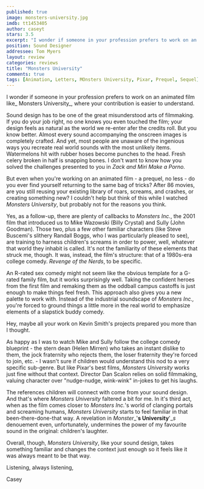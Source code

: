 ```yaml
---
published: true
image: monsters-university.jpg
imdb: tt1453405
author: caseyt
stars: 3.5
excerpt: "I wonder if someone in your profession prefers to work on an animated film like<em> Monsters University</em>, where your contribution is easier to understand."
position: Sound Designer
addressee: Tom Myers
layout: review
categories: reviews
title: "Monsters University"
comments: true
tags: [Animation, Letters, MOnsters University, Pixar, Prequel, Sequel]
---
```

I wonder if someone in your profession prefers to work on an animated film like_ Monsters University_, where your contribution is easier to understand.

Sound design has to be one of the great misunderstood arts of filmmaking. If you do your job right, no one knows you even touched the film; your design feels as natural as the world we re-enter afer the credits roll. But you know better. Almost every sound accompanying the onscreen images is completely crafted. And yet, most people are unaware of the ingenious ways you recreate real world sounds with the most unlikely items.  Watermelons hit with rubber hoses become punches to the head. Fresh celery broken in half is snapping bones. I don't want to know how you solved the challenges presented to you in _Zack and Miri Make a Porno._

But even when you're working on an animated film - a prequel, no less - do you ever find yourself returning to the same bag of tricks? After 86 movies, are you still reusing your existing library of roars, screams, and crashes, or creating something new? I couldn't help but think of this while I watched _Monsters University_, but probably not for the reasons you think.

Yes, as a follow-up, there are plenty of callbacks to _Monsters Inc._, the 2001 film that introduced us to Mike Wazowski (Billy Crystal) and Sully (John Goodman). Those two, plus a few other familiar characters (like Steve Buscemi's slithery Randall Boggs, who I was particularly pleased to see), are training to harness children's screams in order to power, well, whatever that world they inhabit is called. It's not the familiarity of these elements that struck me, though. It was, instead, the film's structure: that of a 1980s-era college comedy. _Revenge of the Nerds_, to be specific.

An R-rated sex comedy might not seem like the obvious template for a G-rated family film, but it works surprisingly well. Taking the confident heroes from the first film and remaking them as the oddball campus castoffs is just enough to make things feel fresh. This approach also gives you a new palette to work with. Instead of the industrial soundscape of _Monsters Inc.,_ you're forced to ground things a little more in the real world to emphasize elements of a slapstick buddy comedy.

Hey, maybe all your work on Kevin Smith's projects prepared you more than I thought.

As happy as I was to watch Mike and Sully follow the college comedy blueprint - the stern dean (Helen Mirren) who takes an instant dislike to them, the jock fraternity who rejects them, the loser fraternity they're forced to join, etc. - I wasn't sure if children would understand this nod to a very specific sub-genre. But like Pixar's best films, _Monsters University_ works just fine without that context. Director Dan Scalon relies on solid filmmaking, valuing character over "nudge-nudge, wink-wink" in-jokes to get his laughs.

The references children will connect with come from your sound design. And that's where _Monsters University_ faltered a bit for me. In it's third act, when as the film comes closer to _Monsters Inc._'s world of clanging portals and screaming humans, _Monsters University_ starts to feel familiar in that been-there-done-that way. A revelation in _Monster__'__s University__'__s_ denouement even, unfortunately, undermines the power of my favourite sound in the original: children's laughter. 

Overall, though, _Monsters University_, like your sound design, takes something familiar and changes the context just enough so it feels like it was always meant to be that way.

Listening, always listening,

Casey

